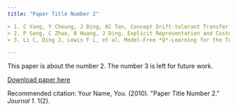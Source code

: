 ```yaml
---
title: "Paper Title Number 2"

> 1. C Yang, Y Cheung, J Ding, KC Tan, Concept Drift-tolerant Transfer Learning in Dynamic Environments, IEEE Transactions on Neural Networks and Learning Systems, 2022, 33 (8), 3857-3871
> 2. P Song, C Zhao, B Huang, J Ding, Explicit Representation and Customized Fault Isolation Framework for Learning Temporal and Spatial Dependencies in Industrial Processes, IEEE Transactions on Neural Networks and Learning Systems, 2023
> 3. Li C, Ding J, Lewis F L, et al. Model-Free *Q*-Learning for the Tracking Problem of Linear Discrete-Time Systems[J]. IEEE Transactions on Neural Networks and Learning Systems, 2022.

---
```

This paper is about the number 2. The number 3 is left for future work.

[Download paper here](http://academicpages.github.io/files/paper2.pdf)

Recommended citation: Your Name, You. (2010). "Paper Title Number 2." <i>Journal 1</i>. 1(2).
